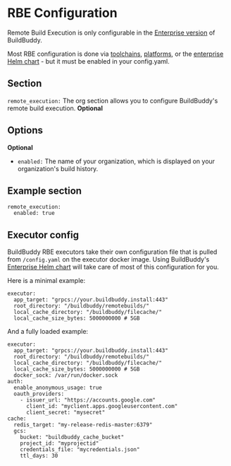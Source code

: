 <!--
{
  "name": "RBE",
  "category": "5f84be4816a46711e64ca065",
  "priority": 300
}
-->

# RBE Configuration

Remote Build Execution is only configurable in the [Enterprise version](enterprise.md) of BuildBuddy.

Most RBE configuration is done via [toolchains](rbe-setup.md), [platforms](rbe-platforms.md), or the [enterprise Helm chart](enterprise-helm) - but it must be enabled in your config.yaml.

## Section

`remote_execution:` The org section allows you to configure BuildBuddy's remote build execution. **Optional**

## Options

**Optional**

- `enabled:` The name of your organization, which is displayed on your organization's build history.

## Example section

```
remote_execution:
  enabled: true
```

## Executor config

BuildBuddy RBE executors take their own configuration file that is pulled from `/config.yaml` on the executor docker image. Using BuildBuddy's [Enterprise Helm chart](enterprise-helm.md) will take care of most of this configuration for you.

Here is a minimal example:

```
executor:
  app_target: "grpcs://your.buildbuddy.install:443"
  root_directory: "/buildbuddy/remotebuilds/"
  local_cache_directory: "/buildbuddy/filecache/"
  local_cache_size_bytes: 5000000000 # 5GB
```

And a fully loaded example:

```
executor:
  app_target: "grpcs://your.buildbuddy.install:443"
  root_directory: "/buildbuddy/remotebuilds/"
  local_cache_directory: "/buildbuddy/filecache/"
  local_cache_size_bytes: 5000000000 # 5GB
  docker_sock: /var/run/docker.sock
auth:
  enable_anonymous_usage: true
  oauth_providers:
    - issuer_url: "https://accounts.google.com"
      client_id: "myclient.apps.googleusercontent.com"
      client_secret: "mysecret"
cache:
  redis_target: "my-release-redis-master:6379"
  gcs:
    bucket: "buildbuddy_cache_bucket"
    project_id: "myprojectid"
    credentials_file: "mycredentials.json"
    ttl_days: 30
```
